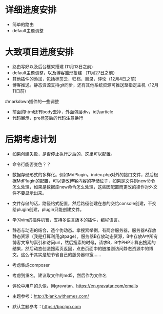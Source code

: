 # 详细进度安排
- 简单的路由
- default主题调整

# 大致项目进度安排
- 路由写好以及后台框架搭建 (11月13日之前)
- default主题调整，以及博客雏形搭建 （11月27日之前）
- 其他插件的添加，包括标签云，归档，目录，评论（12月4日之前）
- 博客推送。静态资源支持git同步，还有其他系统资源可推送至指定主机（12月11日前）

#markdown插件的一些调整
- 前面的html还有body去掉，外面包层div，id为article
- 代码展示，pre标签后的代码注意换行


# 后期考虑计划
- 如果创建失败，是否停止执行之后的，这里可以配置。
- 命令行能否变色？？
- 数据存储形式的多样化。例如MdPlugin。index.php对外的接口文件，然后根据MdPlugin的配置，可以更改博客内容的存储位子，如果是文件则new命令怎么处理，如果是数据库new命令怎么处理，这些因配置而更改的操作对外文件不要显示出来。
- 文件存储的话，路径格式配置，然后路径创建在总的交给console创建，不交给plugin创建，plugin只能创建文件。
- 学习vim的插件机智，支持多语言版本的插件，编程语言。
- 静态与动态的结合，造个伪动态。拿搜索举例，有两台服务器，服务器A存放静态资源（我是打算利用gitpage），服务器B存放动态资源，B中存放A中所有博客文章的索引和访问url，然后搜索的时候，请求B，B中PHP计算出搜索的结果，然后动态创造搜索页返回，点击页面中的链接则访问静态资源中的博文。这么干其实是想节省自己的服务器带宽……
- 考虑集成composer
- 考虑到重名，建议取文件的md5，然后作为文件名
- 评论中用户的头像，用gravatar。https://en.gravatar.com/emails

- 主题参考：http://blank.withemes.com/
- 默认主题参考：https://bpplpp.com
